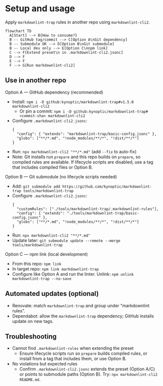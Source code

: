 # Setup and usage

Apply `markdownlint-trap` rules in another repo using `markdownlint-cli2`.

```mermaid
flowchart TD
  A[Start] --> B{How to consume?}
  B -- GitHub tag/commit --> C[Option A\nGit dependency]
  B -- Submodule OK --> D[Option B\nGit submodule]
  B -- Local dev only --> E[Option C\nnpm link]
  C --> F[Extend preset\n in .markdownlint-cli2.jsonc]
  D --> F
  E --> F
  F --> G[Run markdownlint-cli2]
```

## Use in another repo

Option A — GitHub dependency (recommended)
- Install: `npm i -D github:kynoptic/markdownlint-trap#v1.5.0 markdownlint-cli2`
  - Or pin a commit: `npm i -D github:kynoptic/markdownlint-trap#<commit-sha> markdownlint-cli2`
- Configure `.markdownlint-cli2.jsonc`:
  ```jsonc
  {
    "config": { "extends": "markdownlint-trap/basic-config.jsonc" },
    "globs": ["**/*.md", "!node_modules/**/*", "!dist/**/*"]
  }
  ```
- Run: `npx markdownlint-cli2 "**/*.md"` (add `--fix` to auto-fix)
- Note: Git installs run `prepare` and this repo builds on `prepare`, so compiled rules are available. If lifecycle scripts are disabled, use a tag that includes compiled files or Option B.

Option B — Git submodule (no lifecycle scripts needed)
- Add: `git submodule add https://github.com/kynoptic/markdownlint-trap tools/markdownlint-trap`
- Configure `.markdownlint-cli2.jsonc`:
  ```jsonc
  {
    "customRules": ["./tools/markdownlint-trap/.markdownlint-rules"],
    "config": { "extends": "./tools/markdownlint-trap/basic-config.jsonc" },
    "globs": ["**/*.md", "!node_modules/**/*", "!dist/**/*"]
  }
  ```
- Run: `npx markdownlint-cli2 "**/*.md"`
- Update later: `git submodule update --remote --merge tools/markdownlint-trap`

Option C — npm link (local development)
- From this repo: `npm link`
- In target repo: `npm link markdownlint-trap`
- Configure like Option A and run the linter. Unlink: `npm unlink markdownlint-trap --no-save`

## Automated updates (optional)
- Renovate: match `markdownlint-trap` and group under “markdownlint rules”.
- Dependabot: allow the `markdownlint-trap` dependency; GitHub installs update on new tags.

## Troubleshooting
- Cannot find `.markdownlint-rules` when extending the preset
  - Ensure lifecycle scripts run so `prepare` builds compiled rules, or install from a tag that includes them, or use Option B.
- No violations but expected rules
  - Confirm `.markdownlint-cli2.jsonc` extends the preset (Option A/C) or points to submodule paths (Option B). Try: `npx markdownlint-cli2 README.md`.
